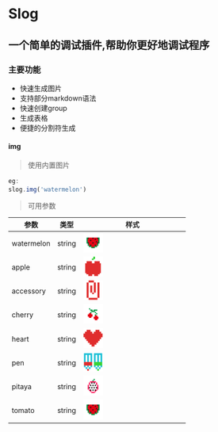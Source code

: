 # Slog

## 一个简单的调试插件,帮助你更好地调试程序

### 主要功能

- 快速生成图片
- 支持部分markdown语法
- 快速创建group
- 生成表格
- 便捷的分割符生成

#### img
> 使用内置图片
```js
eg:
slog.img('watermelon')
```
> 可用参数

| 参数         | 类型     | 样式                                       |
| ---------- | ------ | ------|
| watermelon | string | <img src="https://github.com/morehardy/simple-log/blob/master/images/watermelon.png?raw=true" width="20%"> |
| apple | string | <img src="https://github.com/morehardy/simple-log/blob/master/images/apple.png?raw=true" width="20%"> |
| accessory | string | <img src="https://github.com/morehardy/simple-log/blob/master/images/accessory.png?raw=true" width="20%"> |
| cherry | string | <img src="https://github.com/morehardy/simple-log/blob/master/images/cherry.png?raw=true" width="20%"> |
| heart | string | <img src="https://github.com/morehardy/simple-log/blob/master/images/heart.png?raw=true" width="20%"> |
| pen | string | <img src="https://github.com/morehardy/simple-log/blob/master/images/pen.png?raw=true" width="20%"> |
| pitaya | string | <img src="https://github.com/morehardy/simple-log/blob/master/images/pitaya.png?raw=true" width="20%"> |
| tomato | string | <img src="https://github.com/morehardy/simple-log/blob/master/images/watermelon.png?raw=true" width="20%"> |